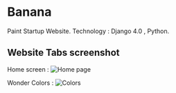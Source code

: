 # Banana
Paint Startup Website.
Technology : Django 4.0 , Python.

## Website Tabs screenshot 

Home screen :
![Home page](https://github.com/Gaurav2Patil/Banana/assets/82898887/c3d18e36-a53b-4dff-88b0-1b634507f744)

Wonder Colors :
![Colors](https://github.com/Gaurav2Patil/Banana/assets/82898887/90f4dd43-b1e5-4346-9ced-8cdd29a24a3d)
